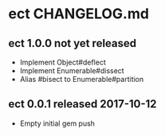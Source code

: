 
# ect CHANGELOG.md


## ect 1.0.0  not yet released

- Implement Object#deflect
- Implement Enumerable#dissect
- Alias #bisect to Enumerable#partition


## ect 0.0.1  released 2017-10-12

- Empty initial gem push


